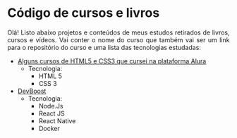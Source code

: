 # Código de cursos e livros

<p align="justify">Olá! Listo abaixo projetos e conteúdos de meus estudos retirados de livros, cursos e vídeos. Vai conter o nome do curso que também vai ser um link para o repositório do curso e uma lista das tecnologias estudadas:</p>

<ul>
  <li>
    <a href="https://github.com/araujo21x/Cursos_Alura/tree/master/Forma%C3%A7%C3%A3o%20HTML%20e%20CSS">Alguns cursos de HTML5 e CSS3 que cursei na plataforma Alura</a>
    <ul>
      <li>
        Tecnologia:
        <ul>
          <li>HTML 5</li>
          <li>CSS 3</li>
        </ul>
      </li>
    </ul>
  </li>
  <li>
    <a href="https://github.com/araujo21x/DevBoost">DevBoost</a>
    <ul>
      <li>
        Tecnologia:
        <ul>
          <li>Node.Js</li>
          <li>React JS</li>
          <li>React Native</li>
          <li>Docker</li>
        </ul>
      </li>
    </ul>
  </li>
</ul>

